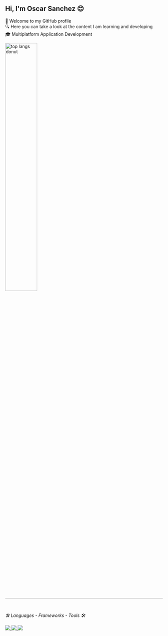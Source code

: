 ## Hi, I'm Oscar Sanchez 😊
👋 Welcome to my GitHub profile
<br>
🔍 Here you can take a look at the content I am learning and developing
<br>
🎓 Multiplatform Application Development

<img alt="top langs donut" width="45%" src="https://github-readme-stats.vercel.app/api/top-langs/?username=OscarGitHub102&exclude_repo=PSP&layout=donut&hide_border=true&text_color=000000">
<!-- <img alt="top langs" src="https://github-readme-stats.vercel.app/api/top-langs/?username=OscarGitHub102&layout=compact&exclude_repo=PSP"> -->
<!-- &exclude_repo=JAVA,PSP -->
<!-- &hide=JAVA,PSP -->

<hr>
<br>

<em>🛠️ Languages - Frameworks - Tools 🛠️</em>
<br><br>
<a href="https://skillicons.dev">
  <img src="https://skillicons.dev/icons?i=java,html,css&theme=light" />
  <img src="https://skillicons.dev/icons?i=androidstudio,vscode,eclipse&theme=light" />
  <img src="https://skillicons.dev/icons?i=mongodb,mysql&theme=light" />
  <!-- &perline=3 -->
</a>
